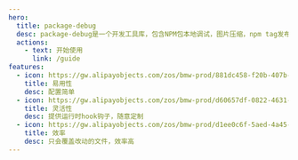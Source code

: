 ```yaml
---
hero:
  title: package-debug
  desc: package-debug是一个开发工具库，包含NPM包本地调试，图片压缩，npm tag发布，基于swagger文档生成ts映射等。
  actions:
    - text: 开始使用
      link: /guide
features:
  - icon: https://gw.alipayobjects.com/zos/bmw-prod/881dc458-f20b-407b-947a-95104b5ec82b/k79dm8ih_w144_h144.png
    title: 易用性
    desc: 配置简单
  - icon: https://gw.alipayobjects.com/zos/bmw-prod/d60657df-0822-4631-9d7c-e7a869c2f21c/k79dmz3q_w126_h126.png
    title: 灵活性
    desc: 提供运行时hook钩子，随意定制
  - icon: https://gw.alipayobjects.com/zos/bmw-prod/d1ee0c6f-5aed-4a45-a507-339a4bfe076c/k7bjsocq_w144_h144.png
    title: 效率
    desc: 只会覆盖改动的文件，效率高
---
```

